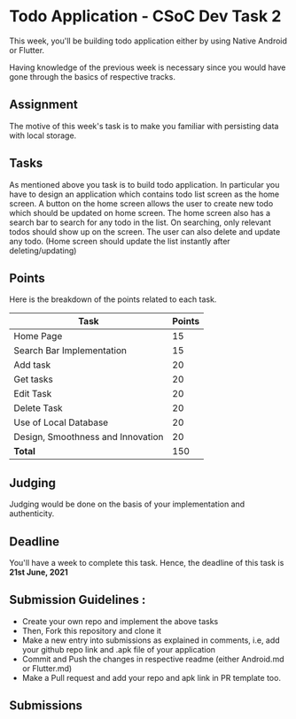 # Todo Application - CSoC Dev Task 2

This week, you'll be building todo application either by using Native Android or Flutter.

Having knowledge of the previous week is necessary since you would have gone through the basics of respective tracks.

## Assignment

The motive of this week's task is to make you familiar with persisting data with local storage.

## Tasks

As mentioned above you task is to build todo application. In particular you have to design an application which contains todo list screen as the home screen. A button on the home screen allows the user to create new todo which should be updated on home screen. The home screen also has a search bar to search for any todo in the list. On searching, only relevant todos should show up on the screen. The user can also delete and update any todo. (Home screen should update the list instantly after deleting/updating)

## Points
Here is the breakdown of the points related to each task.

|**Task**|**Points**  |
|--|--|
| Home Page | 15 |
|Search Bar Implementation|15|
|Add task|20|
|Get tasks|20|
|Edit Task|20|
|Delete Task|20|
|Use of Local Database|20|
|Design, Smoothness and Innovation|20|
|**Total**|150|

## Judging
Judging would be done on the basis of your implementation and authenticity.

## Deadline
You'll have a week to complete this task. Hence, the deadline of this task is **21st June, 2021** 

## Submission Guidelines :

- Create your own repo and implement the above tasks
- Then, Fork this repository and clone it
- Make a new entry into submissions as explained in comments, i.e, add your github repo link and .apk file of your application
- Commit and Push the changes in respective readme (either  Android.md or Flutter.md)
- Make a Pull request and add your repo and apk link in PR template too.

## Submissions

<!-- Add you name in below list as -->
<!-- - Your Name - [Repo Name](Link) [APK](APK Link) -->
<!-- - Sanyu Daver - [Tic Tac](https://github.com/sanyud/TicTac) [APK](https://github.com/king-11/Vue-Birthday/blob/master/public/favicon.ico) -->
<!-- - Rajat Vishwakarma - [ToDo](https://github.com/epselon007/ToDo) [APK](https://docs.google.com/uc?export=download&id=1RJp7j49Q2w-DXXbCNIOpSfD17RR2CVXA) -->

